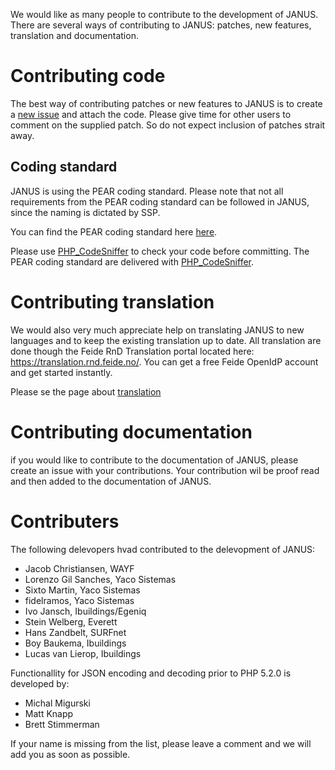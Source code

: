 We would like as many people to contribute to the development of JANUS. There are several ways of contributing to JANUS: patches, new features, translation and documentation.

# Contributing code #
The best way of contributing patches or new features to JANUS is to create a [new issue](http://code.google.com/p/janus-ssp/issues/entry) and attach the code. Please give time for other users to comment on the supplied patch. So do not expect inclusion of patches strait away.

## Coding standard ##
JANUS is using the PEAR coding standard. Please note that not all requirements from the PEAR coding standard can be followed in JANUS, since the naming is dictated by SSP.

You can find the PEAR coding standard here [here](http://pear.php.net/manual/en/coding-standards.php).

Please use [PHP\_CodeSniffer](http://pear.php.net/package/PHP_CodeSniffer) to check your code before committing. The PEAR coding standard are delivered with [PHP\_CodeSniffer](http://pear.php.net/package/PHP_CodeSniffer).

# Contributing translation #
We would also very much appreciate help on translating JANUS to new languages and to keep the existing translation up to date. All translation are done though the Feide RnD Translation portal located here: https://translation.rnd.feide.no/. You can get a free Feide OpenIdP account and get started instantly.

Please se the page about [translation](translation.md)

# Contributing documentation #
if you would like to contribute to the documentation of JANUS, please create an issue with your contributions. Your contribution wil be proof read and then added to the documentation of JANUS.

# Contributers #
The following delevopers hvad contributed to the delevopment of JANUS:

  * Jacob Christiansen, WAYF
  * Lorenzo Gil Sanches, Yaco Sistemas
  * Sixto Martin, Yaco Sistemas
  * fidelramos, Yaco Sistemas
  * Ivo Jansch, Ibuildings/Egeniq
  * Stein Welberg, Everett
  * Hans Zandbelt, SURFnet
  * Boy Baukema, Ibuildings
  * Lucas van Lierop, Ibuildings

Functionallity for JSON encoding and decoding prior to PHP 5.2.0 is developed by:

  * Michal Migurski
  * Matt Knapp
  * Brett Stimmerman

If your name is missing from the list, please leave a comment and we will add you as soon as possible.